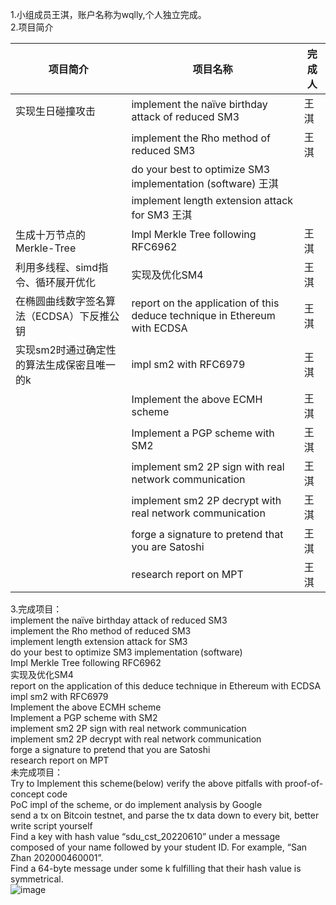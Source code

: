 1.小组成员王淇，账户名称为wqlly,个人独立完成。  
2.项目简介

项目简介	| 项目名称	| 完成人
----------------------------------------------------------------|--------------------------------------------------------------------------------------|-------------
 实现生日碰撞攻击    | implement the naïve birthday attack of reduced SM3 |	王淇
  	|   implement the Rho method of reduced SM3	|王淇
	| do your best to optimize SM3 implementation (software)	王淇
	| implement length extension attack for SM3	王淇
生成十万节点的Merkle-Tree	| Impl Merkle Tree following RFC6962  |	王淇
利用多线程、simd指令、循环展开优化 |	实现及优化SM4	| 王淇
在椭圆曲线数字签名算法（ECDSA）下反推公钥	| report on the application of this deduce technique in Ethereum with ECDSA  |	王淇
实现sm2时通过确定性的算法生成保密且唯一的k	| impl sm2 with RFC6979   |	王淇
	|Implement the above ECMH scheme  |	王淇
	|Implement a PGP scheme with SM2 | 	王淇
	|implement sm2 2P sign with real network communication |	王淇
	|implement sm2 2P decrypt with real network communication  |	王淇
	| forge a signature to pretend that you are Satoshi  | 	王淇
	|research report on MPT  |	王淇

3.完成项目：   
implement the naïve birthday attack of reduced SM3   
implement the Rho method of reduced SM3   
implement length extension attack for SM3   
do your best to optimize SM3 implementation (software)      
Impl Merkle Tree following RFC6962    
实现及优化SM4   
report on the application of this deduce technique in Ethereum with ECDSA   
impl sm2 with RFC6979   
Implement the above ECMH scheme   
Implement a PGP scheme with SM2   
implement sm2 2P sign with real network communication   
implement sm2 2P decrypt with real network communication  
forge a signature to pretend that you are Satoshi   
research report on MPT  
未完成项目：    
Try to Implement this scheme(below) 
verify the above pitfalls with proof-of-concept code  
PoC impl of the scheme, or do implement analysis by Google  
send a tx on Bitcoin testnet, and parse the tx data down to every bit, better write script yourself   
Find a key with hash value “sdu_cst_20220610” under a message composed of your name followed by your student ID. For example, “San Zhan 202000460001”.  
Find a 64-byte message under some k fulfilling that their hash value is symmetrical.  
![image](https://user-images.githubusercontent.com/105595347/181213346-c85d0b42-a9b5-4c7f-835d-0fc893561f2d.png)

